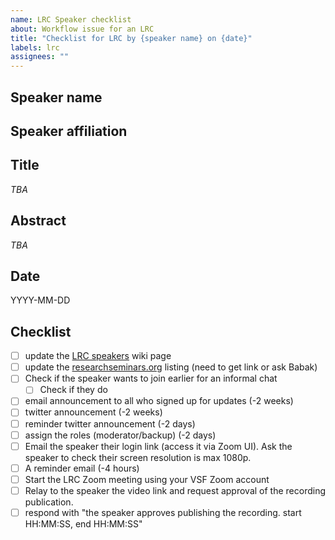 ```yaml
---
name: LRC Speaker checklist
about: Workflow issue for an LRC
title: "Checklist for LRC by {speaker name} on {date}"
labels: lrc
assignees: ""
---
```


## Speaker name

## Speaker affiliation

## Title

*TBA*

## Abstract

*TBA*

## Date

YYYY-MM-DD

## Checklist

- [ ] update the [LRC speakers](https://github.com/virtualscienceforum/virtualscienceforum/wiki/LRC-Speakers) wiki page
- [ ] update the [researchseminars.org](https://researchseminars.org/seminar/VSFLRC) listing (need to get link or ask Babak)
- [ ] Check if the speaker wants to join earlier for an informal chat
  - [ ] Check if they do
- [ ] email announcement to all who signed up for updates (-2 weeks)
- [ ] twitter announcement (-2 weeks)
- [ ] reminder twitter announcement (-2 days)
- [ ] assign the roles (moderator/backup) (-2 days)
- [ ] Email the speaker their login link (access it via Zoom UI). Ask the speaker to check their screen resolution is max 1080p.
- [ ] A reminder email (-4 hours)
- [ ] Start the LRC Zoom meeting using your VSF Zoom account
- [ ] Relay to the speaker the video link and request approval of the recording publication.
- [ ] respond with "the speaker approves publishing the recording. start HH:MM:SS, end HH:MM:SS"
